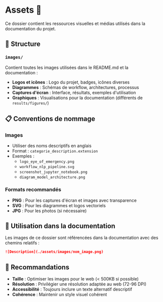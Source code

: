 # Assets 📁

Ce dossier contient les ressources visuelles et médias utilisés dans la documentation du projet.

## 📂 Structure

### `images/`
Contient toutes les images utilisées dans le README.md et la documentation :

- **Logos et icônes** : Logo du projet, badges, icônes diverses
- **Diagrammes** : Schémas de workflow, architectures, processus
- **Captures d'écran** : Interface, résultats, exemples d'utilisation
- **Graphiques** : Visualisations pour la documentation (différents de `results/figures/`)

## 📋 Conventions de nommage

### Images
- Utiliser des noms descriptifs en anglais
- Format : `categorie_description.extension`
- Exemples :
  - `logo_eye_of_emergency.png`
  - `workflow_nlp_pipeline.svg`
  - `screenshot_jupyter_notebook.png`
  - `diagram_model_architecture.png`

### Formats recommandés
- **PNG** : Pour les captures d'écran et images avec transparence
- **SVG** : Pour les diagrammes et logos vectoriels
- **JPG** : Pour les photos (si nécessaire)

## 🔗 Utilisation dans la documentation

Les images de ce dossier sont référencées dans la documentation avec des chemins relatifs :

```markdown
![Description](./assets/images/nom_image.png)
```

## 📏 Recommandations

- **Taille** : Optimiser les images pour le web (< 500KB si possible)
- **Résolution** : Privilégier une résolution adaptée au web (72-96 DPI)
- **Accessibilité** : Toujours inclure un texte alternatif descriptif
- **Cohérence** : Maintenir un style visuel cohérent

